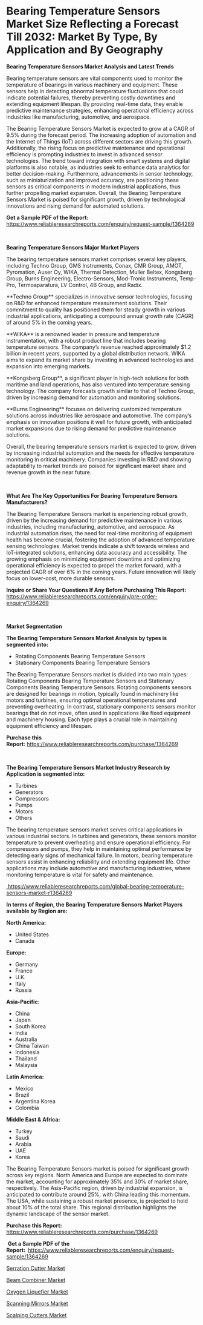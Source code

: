 <p><h1>Bearing Temperature Sensors Market Size Reflecting a Forecast Till 2032: Market By Type, By Application and By Geography</h1></p><p><strong>Bearing Temperature Sensors Market Analysis and Latest Trends</strong></p>
<p><p>Bearing temperature sensors are vital components used to monitor the temperature of bearings in various machinery and equipment. These sensors help in detecting abnormal temperature fluctuations that could indicate potential failures, thereby preventing costly downtimes and extending equipment lifespan. By providing real-time data, they enable predictive maintenance strategies, enhancing operational efficiency across industries like manufacturing, automotive, and aerospace.</p><p>The Bearing Temperature Sensors Market is expected to grow at a CAGR of 9.5% during the forecast period. The increasing adoption of automation and the Internet of Things (IoT) across different sectors are driving this growth. Additionally, the rising focus on predictive maintenance and operational efficiency is prompting industries to invest in advanced sensor technologies. The trend toward integration with smart systems and digital platforms is also notable, as industries seek to enhance data analytics for better decision-making. Furthermore, advancements in sensor technology, such as miniaturization and improved accuracy, are positioning these sensors as critical components in modern industrial applications, thus further propelling market expansion. Overall, the Bearing Temperature Sensors Market is poised for significant growth, driven by technological innovations and rising demand for automated solutions.</p></p>
<p><strong>Get a Sample PDF of the Report:&nbsp;</strong> <a href="https://www.reliableresearchreports.com/enquiry/request-sample/1364269?utm_campaign=116&utm_medium=2&utm_source=Github&utm_content=ia&utm_term=19022025&utm_id=bearing-temperature-sensors">https://www.reliableresearchreports.com/enquiry/request-sample/1364269</a></p>
<p>&nbsp;</p>
<p><strong>Bearing Temperature Sensors Major Market Players</strong></p>
<p><p>The bearing temperature sensors market comprises several key players, including Techno Group, GMS Instruments, Conax, CMR Group, AMOT, Pyromation, Auser Oy, WIKA, Thermal Detection, Muller Beltex, Kongsberg Group, Burns Engineering, Electro-Sensors, Mod-Tronic Instruments, Temp-Pro, Termoaparatura, LV Control, 4B Group, and Radix. </p><p>**Techno Group** specializes in innovative sensor technologies, focusing on R&D for enhanced temperature measurement solutions. Their commitment to quality has positioned them for steady growth in various industrial applications, anticipating a compound annual growth rate (CAGR) of around 5% in the coming years.</p><p>**WIKA** is a renowned leader in pressure and temperature instrumentation, with a robust product line that includes bearing temperature sensors. The company’s revenue reached approximately $1.2 billion in recent years, supported by a global distribution network. WIKA aims to expand its market share by investing in advanced technologies and expansion into emerging markets.</p><p>**Kongsberg Group**, a significant player in high-tech solutions for both maritime and land operations, has also ventured into temperature sensing technology. The company forecasts growth similar to that of Techno Group, driven by increasing demand for automation and monitoring solutions.</p><p>**Burns Engineering** focuses on delivering customized temperature solutions across industries like aerospace and automotive. The company’s emphasis on innovation positions it well for future growth, with anticipated market expansions due to rising demand for predictive maintenance solutions.</p><p>Overall, the bearing temperature sensors market is expected to grow, driven by increasing industrial automation and the needs for effective temperature monitoring in critical machinery. Companies investing in R&D and showing adaptability to market trends are poised for significant market share and revenue growth in the near future.</p></p>
<p>&nbsp;</p>
<p><strong>What Are The Key Opportunities For Bearing Temperature Sensors Manufacturers?</strong></p>
<p><p>The Bearing Temperature Sensors market is experiencing robust growth, driven by the increasing demand for predictive maintenance in various industries, including manufacturing, automotive, and aerospace. As industrial automation rises, the need for real-time monitoring of equipment health has become crucial, fostering the adoption of advanced temperature sensing technologies. Market trends indicate a shift towards wireless and IoT-integrated solutions, enhancing data accuracy and accessibility. The growing emphasis on minimizing equipment downtime and optimizing operational efficiency is expected to propel the market forward, with a projected CAGR of over 6% in the coming years. Future innovation will likely focus on lower-cost, more durable sensors.</p></p>
<p><strong>Inquire or Share Your Questions If Any Before Purchasing This Report:</strong> <a href="https://www.reliableresearchreports.com/enquiry/pre-order-enquiry/1364269?utm_campaign=116&utm_medium=2&utm_source=Github&utm_content=ia&utm_term=19022025&utm_id=bearing-temperature-sensors">https://www.reliableresearchreports.com/enquiry/pre-order-enquiry/1364269</a></p>
<p>&nbsp;</p>
<p><strong>Market Segmentation</strong></p>
<p><strong>The Bearing Temperature Sensors Market Analysis by types is segmented into:</strong></p>
<p><ul><li>Rotating Components Bearing Temperature Sensors</li><li>Stationary Components Bearing Temperature Sensors</li></ul></p>
<p><p>The Bearing Temperature Sensors market is divided into two main types: Rotating Components Bearing Temperature Sensors and Stationary Components Bearing Temperature Sensors. Rotating components sensors are designed for bearings in motion, typically found in machinery like motors and turbines, ensuring optimal operational temperatures and preventing overheating. In contrast, stationary components sensors monitor bearings that do not move, often used in applications like fixed equipment and machinery housing. Each type plays a crucial role in maintaining equipment efficiency and lifespan.</p></p>
<p><strong>Purchase this Report:&nbsp;</strong><a href="https://www.reliableresearchreports.com/purchase/1364269?utm_campaign=116&utm_medium=2&utm_source=Github&utm_content=ia&utm_term=19022025&utm_id=bearing-temperature-sensors">https://www.reliableresearchreports.com/purchase/1364269</a></p>
<p>&nbsp;</p>
<p><strong>The Bearing Temperature Sensors Market Industry Research by Application is segmented into:</strong></p>
<p><ul><li>Turbines</li><li>Generators</li><li>Compressors</li><li>Pumps</li><li>Motors</li><li>Others</li></ul></p>
<p><p>The bearing temperature sensors market serves critical applications in various industrial sectors. In turbines and generators, these sensors monitor temperature to prevent overheating and ensure operational efficiency. For compressors and pumps, they help in maintaining optimal performance by detecting early signs of mechanical failure. In motors, bearing temperature sensors assist in enhancing reliability and extending equipment life. Other applications may include automotive and manufacturing industries, where monitoring temperature is vital for safety and maintenance.</p></p>
<p><a href="https://www.reliableresearchreports.com/global-bearing-temperature-sensors-market-r1364269?utm_campaign=116&utm_medium=2&utm_source=Github&utm_content=ia&utm_term=19022025&utm_id=bearing-temperature-sensors">&nbsp;https://www.reliableresearchreports.com/global-bearing-temperature-sensors-market-r1364269</a></p>
<p><strong>In terms of Region, the Bearing Temperature Sensors Market Players available by Region are:</strong></p>
<p>
    <p> <strong> North America: </strong>
        <ul>
            <li>United States</li>
            <li>Canada</li>
        </ul>
        </p> 
    <p> <strong> Europe: </strong>
        <ul>
            <li>Germany</li>
            <li>France</li>
            <li>U.K.</li>
            <li>Italy</li>
            <li>Russia</li>
        </ul>
        </p> 
    <p> <strong> Asia-Pacific: </strong>
        <ul>
            <li>China</li>
            <li>Japan</li>
            <li>South Korea</li>
            <li>India</li>
            <li>Australia</li>
            <li>China Taiwan</li>
            <li>Indonesia</li>
            <li>Thailand</li>
            <li>Malaysia</li>
        </ul>
        </p> 
    <p> <strong> Latin America: </strong>
        <ul>
            <li>Mexico</li>
            <li>Brazil</li>
            <li>Argentina Korea</li>
            <li>Colombia</li>
        </ul>
        </p> 
    <p> <strong> Middle East & Africa: </strong>
        <ul>
            <li>Turkey</li>
            <li>Saudi</li>
            <li>Arabia</li>
            <li>UAE</li>
            <li>Korea</li>
        </ul>
    </p>
    </p>
<p><p>The Bearing Temperature Sensors market is poised for significant growth across key regions. North America and Europe are expected to dominate the market, accounting for approximately 35% and 30% of market share, respectively. The Asia-Pacific region, driven by industrial expansion, is anticipated to contribute around 25%, with China leading this momentum. The USA, while sustaining a robust market presence, is projected to hold about 10% of the total share. This regional distribution highlights the dynamic landscape of the sensor market.</p></p>
<p><strong>Purchase this Report: </strong><a href="https://www.reliableresearchreports.com/purchase/1364269?utm_campaign=116&utm_medium=2&utm_source=Github&utm_content=ia&utm_term=19022025&utm_id=bearing-temperature-sensors">https://www.reliableresearchreports.com/purchase/1364269</a></p>
<p>&nbsp;<strong>Get a Sample PDF of the Report:&nbsp;&nbsp;</strong><a href="https://www.reliableresearchreports.com/enquiry/request-sample/1364269?utm_campaign=116&utm_medium=2&utm_source=Github&utm_content=ia&utm_term=19022025&utm_id=bearing-temperature-sensors">https://www.reliableresearchreports.com/enquiry/request-sample/1364269</a></p>
<p><strong></strong></p>
<p><p><a href="https://github.com/lateshab69/Market-Research-Report-List-1/blob/main/serration-cutter-market.md?utm_campaign=116&utm_medium=2&utm_source=Github&utm_content=ia&utm_term=19022025&utm_id=bearing-temperature-sensors">Serration Cutter Market</a></p><p><a href="https://github.com/rosalinebhakta48/Market-Research-Report-List-1/blob/main/beam-combiner-market.md?utm_campaign=116&utm_medium=2&utm_source=Github&utm_content=ia&utm_term=19022025&utm_id=bearing-temperature-sensors">Beam Combiner Market</a></p><p><a href="https://github.com/darenph8er/Market-Research-Report-List-1/blob/main/oxygen-liquefier-market.md?utm_campaign=116&utm_medium=2&utm_source=Github&utm_content=ia&utm_term=19022025&utm_id=bearing-temperature-sensors">Oxygen Liquefier Market</a></p><p><a href="https://github.com/nathaliehurles7142/Market-Research-Report-List-1/blob/main/scanning-mirrors-market.md?utm_campaign=116&utm_medium=2&utm_source=Github&utm_content=ia&utm_term=19022025&utm_id=bearing-temperature-sensors">Scanning Mirrors Market</a></p><p><a href="https://github.com/chongseney974/Market-Research-Report-List-1/blob/main/scalping-cutters-market.md?utm_campaign=116&utm_medium=2&utm_source=Github&utm_content=ia&utm_term=19022025&utm_id=bearing-temperature-sensors">Scalping Cutters Market</a></p></p>